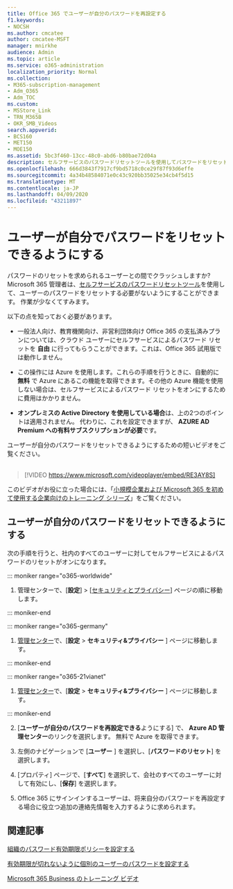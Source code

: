 ```yaml
---
title: Office 365 でユーザーが自分のパスワードを再設定する
f1.keywords:
- NOCSH
ms.author: cmcatee
author: cmcatee-MSFT
manager: mnirkhe
audience: Admin
ms.topic: article
ms.service: o365-administration
localization_priority: Normal
ms.collection:
- M365-subscription-management
- Adm_O365
- Adm_TOC
ms.custom:
- MSStore_Link
- TRN_M365B
- OKR_SMB_Videos
search.appverid:
- BCS160
- MET150
- MOE150
ms.assetid: 5bc3f460-13cc-48c0-abd6-b80bae72d04a
description: セルフサービスのパスワードリセットツールを使用してパスワードをリセットする方法について説明します。
ms.openlocfilehash: 666d3843f7917cf9bd5718c0ce29f87f93d6effe
ms.sourcegitcommit: 4a34b48584071e0c43c920bb35025e34cb4f5d15
ms.translationtype: MT
ms.contentlocale: ja-JP
ms.lasthandoff: 04/09/2020
ms.locfileid: "43211897"
---
```

# <a name="let-users-reset-their-own-passwords"></a>ユーザーが自分でパスワードをリセットできるようにする

パスワードのリセットを求められるユーザーとの間でクラッシュしますか? Microsoft 365 管理者は、[セルフサービスのパスワードリセットツール](https://go.microsoft.com/fwlink/p/?LinkId=522677)を使用して、ユーザーのパスワードをリセットする必要がないようにすることができます。 作業が少なくてすみます。 
  
以下の点を知っておく必要があります。
  
- 一般法人向け、教育機関向け、非営利団体向け Office 365 の支払済みプランについては、クラウド ユーザーにセルフサービスによるパスワード リセットを **自由** に行ってもらうことができます。これは、Office 365 試用版では動作しません。 
    
- この操作には Azure を使用します。これらの手順を行うときに、自動的に **無料** で Azure にあるこの機能を取得できます。その他の Azure 機能を使用しない場合は、セルフサービスによるパスワード リセットをオンにするために費用はかかりません。 
    
- **オンプレミスの Active Directory を使用している場合**は、上の2つのポイントは適用されません。 代わりに、これを設定できますが、 **AZURE AD Premium への有料サブスクリプションが必要**です。 

ユーザーが自分のパスワードをリセットできるようにするための短いビデオをご覧ください。 <br><br>

> [!VIDEO https://www.microsoft.com/videoplayer/embed/RE3AY8S] 

このビデオがお役に立った場合には、「[小規模企業および Microsoft 365 を初めて使用する企業向けのトレーニング シリーズ](https://support.office.com/article/6ab4bbcd-79cf-4000-a0bd-d42ce4d12816)」をご覧ください。

## <a name="let-people-reset-their-own-passwords"></a>ユーザーが自分のパスワードをリセットできるようにする 

次の手順を行うと、社内のすべてのユーザーに対してセルフサービスによるパスワードのリセットがオンになります。
  
::: moniker range="o365-worldwide"
1.  管理センターで、[**設定**] \> [<a href="https://go.microsoft.com/fwlink/p/?linkid=2072756" target="_blank">セキュリティとプライバシー</a>] ページの順に移動します。

::: moniker-end

::: moniker range="o365-germany"

1. <a href="https://go.microsoft.com/fwlink/p/?linkid=848041" target="_blank">管理センター</a>で、[**設定** \> **セキュリティ&amp;プライバシー** ] ページに移動します。

::: moniker-end

::: moniker range="o365-21vianet"

1. <a href="https://go.microsoft.com/fwlink/p/?linkid=850627" target="_blank">管理センター</a>で、[**設定** \> **セキュリティ&amp;プライバシー** ] ページに移動します。

::: moniker-end

   
2. [**ユーザーが自分のパスワードを再設定できる**ようにする] で、 **Azure AD 管理センター**のリンクを選択します。 無料で Azure を取得できます。
  
3. 左側のナビゲーションで [**ユーザー** ] を選択し、[**パスワードのリセット**] を選択します。
  
4. [プロパティ] ページで、[**すべて**] を選択して、会社のすべてのユーザーに対して有効にし、[**保存**] を選択します。
  
5. Office 365 にサインインするユーザーは、将来自分のパスワードを再設定する場合に役立つ追加の連絡先情報を入力するように求められます。

## <a name="related-articles"></a>関連記事

[組織のパスワード有効期限ポリシーを設定する](../manage/set-password-expiration-policy.md)
  
[有効期限が切れないように個別のユーザーのパスワードを設定する](set-password-to-never-expire.md)

[Microsoft 365 Business のトレーニング ビデオ](https://support.office.com/article/6ab4bbcd-79cf-4000-a0bd-d42ce4d12816)

